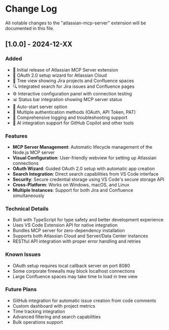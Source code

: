 # Change Log

All notable changes to the "atlassian-mcp-server" extension will be documented in this file.

## [1.0.0] - 2024-12-XX

### Added
- 🎉 Initial release of Atlassian MCP Server extension
- 🔐 OAuth 2.0 setup wizard for Atlassian Cloud
- 🌳 Tree view showing Jira projects and Confluence spaces
- 🔍 Integrated search for Jira issues and Confluence pages
- ⚙️ Interactive configuration panel with connection testing
- 📊 Status bar integration showing MCP server status
- 🚀 Auto-start server option
- 🔧 Multiple authentication methods (OAuth, API Token, PAT)
- 📝 Comprehensive logging and troubleshooting support
- 🎯 AI integration support for GitHub Copilot and other tools

### Features
- **MCP Server Management**: Automatic lifecycle management of the Node.js MCP server
- **Visual Configuration**: User-friendly webview for setting up Atlassian connections
- **OAuth Wizard**: Guided OAuth 2.0 setup with automatic app creation
- **Search Integration**: Direct search capabilities from VS Code interface
- **Security**: Secure credential storage using VS Code's secure storage API
- **Cross-Platform**: Works on Windows, macOS, and Linux
- **Multiple Instances**: Support for both Jira and Confluence simultaneously

### Technical Details
- Built with TypeScript for type safety and better development experience
- Uses VS Code Extension API for native integration
- Bundles MCP server for zero-dependency installation
- Supports both Atlassian Cloud and Server/Data Center instances
- RESTful API integration with proper error handling and retries

### Known Issues
- OAuth setup requires local callback server on port 8080
- Some corporate firewalls may block localhost connections
- Large Confluence spaces may take time to load in tree view

### Future Plans
- GitHub integration for automatic issue creation from code comments
- Custom dashboard with project metrics
- Time tracking integration
- Advanced filtering and search capabilities
- Bulk operations support 